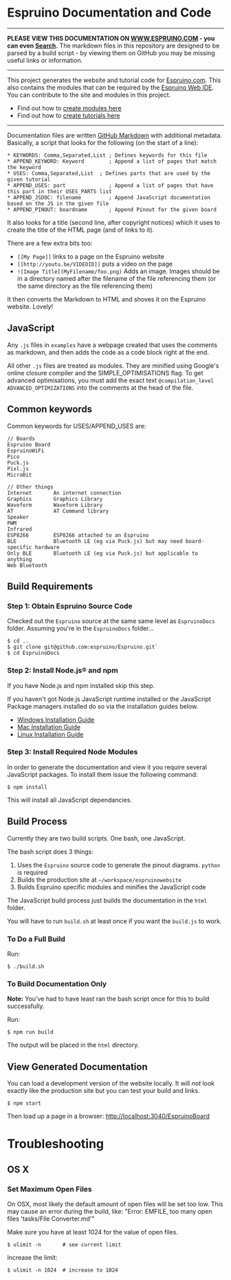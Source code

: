 <!--- Copyright (c) 2013 Gordon Williams, Pur3 Ltd. See the file LICENSE for copying permission. -->
# Espruino Documentation and Code

------------------------------------------------------------

**PLEASE VIEW THIS DOCUMENTATION ON [WWW.ESPRUINO.COM](http://espruino.com) - you can even [Search](http://espruino.com/Search).** The markdown files in this repository are designed to be parsed by a build script - by viewing them on GitHub you may be missing useful links or information.

------------------------------------------------------------

This project generates the website and tutorial code for [Espruino.com](http://espruino.com). This also contains the modules that can be required by the [Espruino  Web IDE](http://www.espruino.com/Web+IDE). You can contribute to the site and modules in this project.

* Find out how to [create modules here](http://www.espruino.com/Writing+Modules)
* Find out how to [create tutorials here](http://www.espruino.com/Writing+Tutorials)

------------------------------------------------------------

Documentation files are written [GitHub Markdown](https://help.github.com/articles/github-flavored-markdown) with additional metadata. Basically, a script that looks for the following (on the start of a line):

    * KEYWORDS: Comma,Separated,List ; Defines keywords for this file
    * APPEND_KEYWORD: Keyword        ; Append a list of pages that match the keyword
    * USES: Comma,Separated,List  ; Defines parts that are used by the given tutorial
    * APPEND_USES: part              ; Append a list of pages that have this part in their USES_PARTS list
    * APPEND_JSDOC: filename         ; Append JavaScript documentation based on the JS in the given file
    * APPEND_PINOUT: boardname       ; Append Pinout for the given board

It also looks for a title (second line, after copyright notices) which it uses to create the title of the HTML page (and of links to it).

There are a few extra bits too:

* ```[[My Page]]``` links to a page on the Espruino website
* ```[[http://youtu.be/VIDEOID]]``` puts a video on the page
* ```![Image Title](MyFilename/foo.png)``` Adds an image. Images should be in a directory named after the filename of the file referencing them (or the same directory as the file referencing them)

It then converts the Markdown to HTML and shoves it on the Espruino website. Lovely!

## JavaScript

Any `.js` files in `examples` have a webpage created that uses the comments as markdown, and then adds the code as a code block right at the end.

All other `.js` files are treated as modules. They are minified using Google's online closure compiler and the SIMPLE_OPTIMISATIONS flag. To get advanced optimisations, you must add the exact text `@compilation_level ADVANCED_OPTIMIZATIONS` into the comments at the head of the file.

## Common keywords

Common keywords for USES/APPEND_USES are:

```
// Boards
Espruino Board
EspruinoWiFi
Pico
Puck.js
Pixl.js
MicroBit

// Other things
Internet       An internet connection
Graphics       Graphics Library
Waveform       Waveform Library
AT             AT Command library
Speaker
PWM
Infrared
ESP8266        ESP8266 attached to an Espruino
BLE            Bluetooth LE (eg via Puck.js) but may need board-specific hardware
Only BLE       Bluetooth LE (eg via Puck.js) but applicable to anything
Web Bluetooth

```

## Build Requirements

### Step 1: Obtain Espruino Source Code

Checked out the `Espruino` source at the same same level as `EspruinoDocs` folder. Assuming you're in the `EspruinoDocs` folder...

```
$ cd ..
$ git clone git@github.com:espruino/Espruino.git`
$ cd EspruinoDocs
```


### Step 2: Install Node.js® and npm

If you have Node.js and npm installed skip this step.

If you haven't got Node.js JavaScript runtime installed or the JavaScript Package managers installed  do so via the installation guides below.

* [Windows Installation Guide](http://treehouse.github.io/installation-guides/windows/node-windows.html)
* [Mac Installation Guide](http://treehouse.github.io/installation-guides/mac/node-mac.html)
* [Linux Installation Guide](http://treehouse.github.io/installation-guides/linux/node-linux.html)



### Step 3: Install Required Node Modules

In order to generate the documentation and view it you require several JavaScript packages. To install them issue the following command:

```
$ npm install
```

This will install all JavaScript dependancies.

## Build Process

Currently they are two build scripts. One bash, one JavaScript.

The bash script does 3 things:

1. Uses the `Espruino` source code to generate the pinout diagrams. `python` is required
2. Builds the production site at `~/workspace/espruinowebsite`
3. Builds Espruino specific modules and minifies the JavaScript code

The JavaScript build process just builds the documentation in the `html` folder.

You will have to run `build.sh` at least once if you want the `build.js` to work.

### To Do a Full Build

Run:

```
$ ./build.sh
```

###  To Build Documentation Only

**Note:** You've had to have least ran the bash script once for this to build successfully.

Run:

```
$ npm run build
```

The output will be placed in the `html` directory.

## View Generated Documentation

You can load a development version of the website locally.  It will *not* look exactly like the production site but you can test your build and links.

```
$ npm start
```

Then load up a page in a browser: [http://localhost:3040/EspruinoBoard](http://localhost:3040/EspruinoBoard)

# Troubleshooting

## OS X

### Set Maximum Open Files
On OSX, most likely the default amount of open files will be set too low.  This may cause
an error during the build, like: "Error: EMFILE, too many open files 'tasks/File Converter.md'"

Make sure you have at least 1024 for the value of open files.

```
$ ulimit -n       # see current limit
```

Increase the limit:

```
$ ulimit -n 1024  # increase to 1024
```

